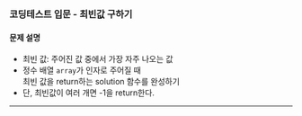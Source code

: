 ### 코딩테스트 입문 - 최빈값 구하기

#### 문제 설명
- 최빈 값: 주어진 값 중에서 가장 자주 나오는 값
- 정수 배열 `array`가 인자로 주어질 때 <br/>
    최빈 값을 return하는 solution 함수를 완성하기
- 단, 최빈값이 여러 개면 -1을 return한다.

---